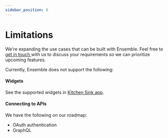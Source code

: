 ```yaml
---
sidebar_position: 6
---
```


# Limitations

We're expanding the use cases that can be built with Ensemble. Feel free to <a href='mailto:hello@ensembleui.com'>get in touch </a> with us to discuss your requirements so we can prioritize upcoming features.

Currently, Ensemble does not support the following:

#### Widgets

See the supported widgets in [Kitchen Sink app](https://studio.ensembleui.com/app/e24402cb-75e2-404c-866c-29e6c3dd7992/screens).

#### Connecting to APIs

We have the following on our roadmap:

* OAuth authentication
* GraphQL